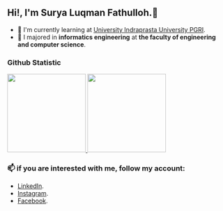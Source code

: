 <!--
**suryaLuqman/suryaLuqman** is a ✨ _special_ ✨ repository because its `README.md` (this file) appears on your GitHub profile.

Here are some ideas to get you started:

- 🔭 I’m currently working on ...
- 🌱 I’m currently learning ...
- 👯 I’m looking to collaborate on ...
- 🤔 I’m looking for help with ...
- 💬 Ask me about ...
- 📫 How to reach me: ...
- 😄 Pronouns: ...
- ⚡ Fun fact: ...
-->



## Hi!, I'm Surya Luqman Fathulloh.👋
- 🌱 I'm currently learning at [University Indraprasta University PGRI](https://unindra.ac.id).
- 🏫 I majored in **informatics engineering** at **the faculty of engineering and computer science**.

### Github Statistic
<p align="left">
<a href="https://github.com/suryaLuqman">
  <img height="180em" src="https://github-readme-stats-eight-theta.vercel.app/api?username=suryaLuqman&show_icons=true&theme=algolia&include_all_commits=true&count_private=true"/>
  <img height="180em" src="https://github-readme-stats-eight-theta.vercel.app/api/top-langs/?username=suryaLuqman&layout=compact&langs_count=8&theme=algolia"/>
</a>
</p>

### 📫 if you are **interested with me**, follow my account:
   + [LinkedIn](https://www.linkedin.com/in/surya-luqman-fathulloh/).
   + [Instagram](https://www.instagram.com/surya_luqman/).
   + [Facebook](https://www.facebook.com/surya.noepan). 
